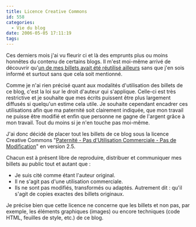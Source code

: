 ```yaml
---
title: Licence Creative Commons
id: 558
categories:
  - Vie du blog
date: 2006-05-05 17:11:19
tags:
---
```


Ces derniers mois j'ai vu fleurir ci et là des emprunts plus ou moins honnêtes du contenu de certains blogs. Il m'est moi-même arrivé de découvrir qu'[un de mes billets avait été réutilisé ailleurs](/2005/03/29/360-plagiat) sans que j'en sois informé et surtout sans que cela soit mentionné.

Comme je n'ai rien précisé quant aux modalités d'utilisation des billets de ce blog, c'est la loi sur le droit d'auteur qui s'applique. Celle-ci est très restrictive et je souhaite que mes écrits puissent être plus largement diffusés si quelqu'un estime cela utile. Je souhaite cependant encadrer ces utilisations afin que ma paternité soit clairement indiquée, que mon travail ne puisse être modifié et enfin que personne ne gagne de l'argent grâce à mon travail. Tout du moins si je n'en touche pas moi-même.

J'ai donc décidé de placer tout les billets de ce blog sous la licence Creative Commons "[Paternité - Pas d'Utilisation Commerciale - Pas de Modification](http://creativecommons.org/licenses/by-nc-nd/2.5/)" en version 2.5.

Chacun est à présent libre de reproduire, distribuer et communiquer mes billets au public tout et autant que&nbsp;:

*   Je suis cité comme étant l'auteur original.
*   Il ne s'agit pas d'une utilisation commerciale.
*   Ils ne sont pas modifiés, transformés ou adaptés. Autrement dit&nbsp;: qu'il s'agit de copies exactes des billets originaux. 

Je précise bien que cette licence ne concerne que les billets et non pas, par exemple, les éléments graphiques (images) ou encore techniques (code HTML, feuilles de style, etc.) de ce blog.